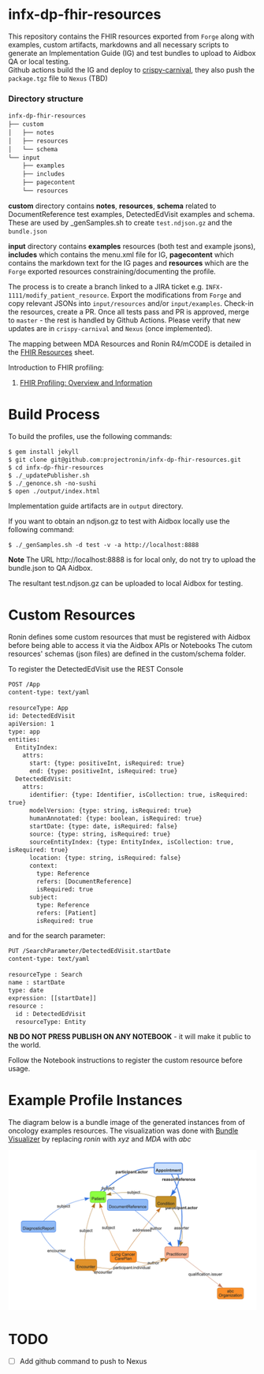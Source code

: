 # infx-dp-fhir-resources  
This repository contains the FHIR resources exported from `Forge` along with examples, custom artifacts, markdowns and all necessary scripts to generate an Implementation Guide (IG) and test bundles to upload to Aidbox QA or local testing.  
Github actions build the IG and deploy to [crispy-carnival](https://crispy-carnival-61996e6e.pages.github.io/), they also push the `package.tgz` file to `Nexus` (TBD)  

### Directory structure

```bash
infx-dp-fhir-resources  
├── custom  
│   ├── notes  
│   ├── resources  
│   └── schema  
└── input  
    ├── examples  
    ├── includes  
    ├── pagecontent  
    └── resources  
```

**custom** directory contains **notes**, **resources**, **schema** related to DocumentReference test examples, DetectedEdVisit examples and schema. These are used by _genSamples.sh to create `test.ndjson.gz` and the `bundle.json`  
  
**input** directory contains **examples** resources (both test and example jsons), **includes** which contains the menu.xml file for IG, **pagecontent** which contains the markdown text for the IG pages and **resources** which are the `Forge` exported resources constraining/documenting the profile.  
  
The process is to create a branch linked to a JIRA ticket e.g. `INFX-1111/modify_patient_resource`.  Export the modifications from `Forge` and copy relevant JSONs into `input/resources` and/or `input/examples`.  Check-in the resources, create a PR.  Once all tests pass and PR is approved, merge to `master` - the rest is handled by Github Actions.  Please verify that new updates are in `crispy-carnival` and `Nexus` (once implemented).  

The mapping between MDA Resources and Ronin R4/mCODE is detailed in the [FHIR Resources](https://docs.google.com/spreadsheets/d/1qSqmaAK_GaDUUZACUQ6TI5Q9qvQ2BwvQ_KRjl10OoU0/edit?ts=60be5536#gid=0) sheet.

Introduction to FHIR profiling:
1. [FHIR Profiling: Overview and Information](https://www.youtube.com/watch?v=dku3lqIYEls)

# Build Process
To build the profiles, use the following commands:
```
$ gem install jekyll
$ git clone git@github.com:projectronin/infx-dp-fhir-resources.git
$ cd infx-dp-fhir-resources
$ ./_updatePublisher.sh
$ ./_genonce.sh -no-sushi
$ open ./output/index.html
```
Implementation guide artifacts are in `output` directory.

If you want to obtain an ndjson.gz to test with Aidbox locally use the following command:
```
$ ./_genSamples.sh -d test -v -a http://localhost:8888
```
**Note** The URL http://localhost:8888 is for local only, do not try to upload the bundle.json to QA Aidbox.

The resultant test.ndjson.gz can be uploaded to local Aidbox for testing.

# Custom Resources
Ronin defines some custom resources that must be registered with Aidbox before being able to access it via the Aidbox APIs or Notebooks
The cutom resources' schemas (json files) are defined in the custom/schema folder.

To register the DetectedEdVisit use the REST Console

```
POST /App
content-type: text/yaml

resourceType: App
id: DetectedEdVisit
apiVersion: 1
type: app
entities:
  EntityIndex:
    attrs:
      start: {type: positiveInt, isRequired: true}
      end: {type: positiveInt, isRequired: true}
  DetectedEdVisit:
    attrs:
      identifier: {type: Identifier, isCollection: true, isRequired: true}
      modelVersion: {type: string, isRequired: true}
      humanAnnotated: {type: boolean, isRequired: true}
      startDate: {type: date, isRequired: false}
      source: {type: string, isRequired: true}
      sourceEntityIndex: {type: EntityIndex, isCollection: true, isRequired: true}
      location: {type: string, isRequired: false}
      context:
        type: Reference
        refers: [DocumentReference]
        isRequired: true
      subject:
        type: Reference
        refers: [Patient]
        isRequired: true
```

and for the search parameter:

```
PUT /SearchParameter/DetectedEdVisit.startDate
content-type: text/yaml

resourceType : Search
name : startDate
type: date
expression: [[startDate]]
resource :
  id : DetectedEdVisit
  resourceType: Entity
```
  
  
**NB DO NOT PRESS PUBLISH ON ANY NOTEBOOK** - it will make it public to the world.

Follow the Notebook instructions to register the custom resource before usage.

# Example Profile Instances
The diagram below is a bundle image of the generated instances from of oncology examples resources.
The visualization was done with [Bundle Visualizer](http://clinfhir.com/bundleVisualizer.html) by replacing *ronin* with *xyz* and *MDA* with *abc*

![Ronin Oncology Example](./input/images/RoninOncologyExample.png?raw=true "Ronin Oncology Example")

# TODO
- [ ] Add github command to push to Nexus